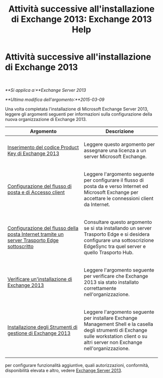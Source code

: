 ﻿---
title: "Attività successive all'installazione di Exchange 2013: Exchange 2013 Help"
TOCTitle: Attività successive all'installazione di Exchange 2013
ms:assetid: bd99aaa4-b82c-427c-ab65-b9230ff63fb2
ms:mtpsurl: https://technet.microsoft.com/it-it/library/Bb124397(v=EXCHG.150)
ms:contentKeyID: 50481580
ms.date: 01/02/2018
mtps_version: v=EXCHG.150
ms.translationtype: HT
---

# Attività successive all'installazione di Exchange 2013

 

_**Si applica a:**Exchange Server 2013_

_**Ultima modifica dell'argomento:**2015-03-09_

Una volta completata l'installazione di Microsoft Exchange Server 2013, leggere gli argomenti seguenti per informazioni sulla configurazione della nuova organizzazione di Exchange 2013.


<table>
<colgroup>
<col style="width: 50%" />
<col style="width: 50%" />
</colgroup>
<thead>
<tr class="header">
<th>Argomento</th>
<th>Descrizione</th>
</tr>
</thead>
<tbody>
<tr class="odd">
<td><p><a href="enter-your-exchange-2013-product-key-exchange-2013-help.md">Inserimento del codice Product Key di Exchange 2013</a></p></td>
<td><p>Leggere questo argomento per assegnare una licenza a un server Microsoft Exchange.</p></td>
</tr>
<tr class="even">
<td><p><a href="configure-mail-flow-and-client-access-exchange-2013-help.md">Configurazione del flusso di posta e di Accesso client</a></p></td>
<td><p>Leggere l'argomento seguente per configurare il flusso di posta da e verso Internet ed Microsoft Exchange per accettare le connessioni client da Internet.</p></td>
</tr>
<tr class="odd">
<td><p><a href="configure-internet-mail-flow-through-a-subscribed-edge-transport-server-exchange-2013-help.md">Configurazione del flusso della posta Internet tramite un server Trasporto Edge sottoscritto</a></p></td>
<td><p>Consultare questo argomento se si sta installando un server Trasporto Edge e si desidera configurare una sottoscrizione EdgeSync tra quel server e quello Trasporto Hub.</p></td>
</tr>
<tr class="even">
<td><p><a href="verify-an-exchange-2013-installation-exchange-2013-help.md">Verificare un'installazione di Exchange 2013</a></p></td>
<td><p>Leggere l'argomento seguente per verificare che Exchange 2013 sia stato installato correttamente nell'organizzazione.</p></td>
</tr>
<tr class="odd">
<td><p><a href="install-the-exchange-2013-management-tools-exchange-2013-help.md">Installazione degli Strumenti di gestione di Exchange 2013</a></p></td>
<td><p>Leggere l'argomento seguente per installare Exchange Management Shell e la casella degli strumenti di Exchange sulle workstation client o su altri server non Exchange nell'organizzazione.</p></td>
</tr>
</tbody>
</table>


per configurare funzionalità aggiuntive, quali autorizzazioni, conformità, disponibilità elevata e altro, vedere [Exchange Server 2013](exchange-server-2013-exchange-2013-help.md).

